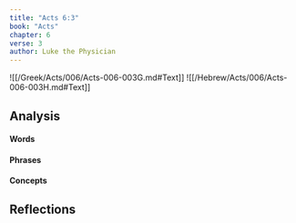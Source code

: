 ```yaml
---
title: "Acts 6:3"
book: "Acts"
chapter: 6
verse: 3
author: Luke the Physician
---
```

![[/Greek/Acts/006/Acts-006-003G.md#Text]]
![[/Hebrew/Acts/006/Acts-006-003H.md#Text]]

## Analysis

#### Words

#### Phrases

#### Concepts

## Reflections
